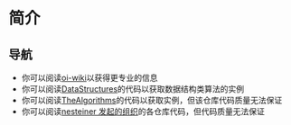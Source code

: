 # 简介
## 导航
* 你可以阅读[oi-wiki](https://oi-wiki.org/)以获得更专业的信息
* 你可以阅读[DataStructures](https://github.com/JuliaCollections/DataStructures.jl)的代码以获取数据结构类算法的实例
* 你可以阅读[TheAlgorithms](https://github.com/thealgorithms/julia)的代码以获取实例，但该仓库代码质量无法保证
* 你可以阅读[nesteiner 发起的组织](https://github.com/Mastering-Algorithms-with-Julia)的各仓库代码，但代码质量无法保证

